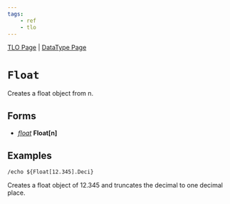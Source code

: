 ```yaml
---
tags:
    - ref
    - tlo
---
```

[TLO Page](../top-level-objects/tlo-list.md) | [DataType Page](../data-types/datatype-list.md)
# `Float`

Creates a float object from n.

## Forms

* [_float_](../data-types/datatype-float.md) **Float[**n**]**

## Examples

`/echo ${Float[12.345].Deci}`

Creates a float object of 12.345 and truncates the decimal to one decimal place.
